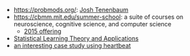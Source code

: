 - https://probmods.org/: [Josh Tenenbaum](people.md#Josh%20Tenenbaum)
- https://cbmm.mit.edu/summer-school: a suite of courses on neuroscience, cognitive science, and computer science
	- [2015 offering](https://ocw.mit.edu/courses/res-9-003-brains-minds-and-machines-summer-course-summer-2015/)
-  [Statistical Learning Theory and Applications](https://cbmm.mit.edu/lh-9-520)
- [an interesting case study using heartbeat](https://www.youtube.com/watch?v=SuA9l77ODb)